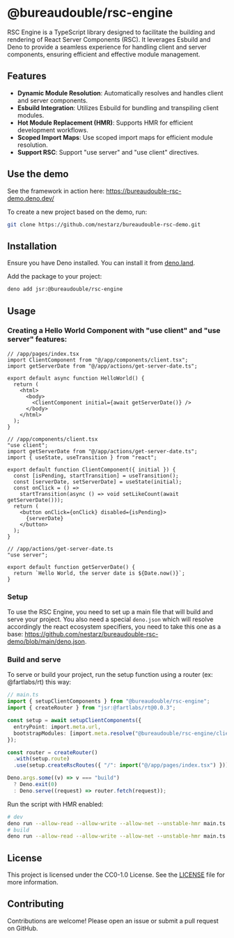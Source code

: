 # @bureaudouble/rsc-engine

RSC Engine is a TypeScript library designed to facilitate the building and
rendering of React Server Components (RSC). It leverages Esbuild and Deno to
provide a seamless experience for handling client and server components,
ensuring efficient and effective module management.

## Features

- **Dynamic Module Resolution**: Automatically resolves and handles client and
  server components.
- **Esbuild Integration**: Utilizes Esbuild for bundling and transpiling client
  modules.
- **Hot Module Replacement (HMR)**: Supports HMR for efficient development
  workflows.
- **Scoped Import Maps**: Use scoped import maps for efficient module
  resolution.
- **Support RSC**: Support "use server" and "use client" directives.

## Use the demo

See the framework in action here: https://bureaudouble-rsc-demo.deno.dev/

To create a new project based on the demo, run:

```bash
git clone https://github.com/nestarz/bureaudouble-rsc-demo.git
```

## Installation

Ensure you have Deno installed. You can install it from
[deno.land](https://deno.land/#installation).

Add the package to your project:

```bash
deno add jsr:@bureaudouble/rsc-engine
```

## Usage

### Creating a Hello World Component with "use client" and "use server" features:

```tsx
// /app/pages/index.tsx
import ClientComponent from "@/app/components/client.tsx";
import getServerDate from "@/app/actions/get-server-date.ts";

export default async function HelloWorld() {
  return (
    <html>
      <body>
        <ClientComponent initial={await getServerDate()} />
      </body>
    </html>
  );
}

// /app/components/client.tsx
"use client";
import getServerDate from "@/app/actions/get-server-date.ts";
import { useState, useTransition } from "react";

export default function ClientComponent({ initial }) {
  const [isPending, startTransition] = useTransition();
  const [serverDate, setServerDate] = useState(initial);
  const onClick = () =>
    startTransition(async () => void setLikeCount(await getServerDate()));
  return (
    <button onClick={onClick} disabled={isPending}>
      {serverDate}
    </button>
  );
}

// /app/actions/get-server-date.ts
"use server";

export default function getServerDate() {
  return `Hello World, the server date is ${Date.now()}`;
}
```

### Setup

To use the RSC Engine, you need to set up a main file that will build and serve your project. You also need a special `deno.json` which will resolve accordingly the react ecosystem specifiers, you need to take this one as a base: https://github.com/nestarz/bureaudouble-rsc-demo/blob/main/deno.json.

### Build and serve

To serve or build your project, run the setup function using a router (ex: @fartlabs/rt) this way:

```typescript
// main.ts
import { setupClientComponents } from "@bureaudouble/rsc-engine";
import { createRouter } from "jsr:@fartlabs/rt@0.0.3";

const setup = await setupClientComponents({
  entryPoint: import.meta.url,
  bootstrapModules: [import.meta.resolve("@bureaudouble/rsc-engine/client")],
});

const router = createRouter()
  .with(setup.route)
  .use(setup.createRscRoutes({ "/": import("@/app/pages/index.tsx") }));

Deno.args.some((v) => v === "build")
  ? Deno.exit(0)
  : Deno.serve((request) => router.fetch(request));
```

Run the script with HMR enabled:

```bash
# dev
deno run --allow-read --allow-write --allow-net --unstable-hmr main.ts 
# build
deno run --allow-read --allow-write --allow-net --unstable-hmr main.ts build
```

## License

This project is licensed under the CC0-1.0 License. See the [LICENSE](LICENSE)
file for more information.

## Contributing

Contributions are welcome! Please open an issue or submit a pull request on
GitHub.
